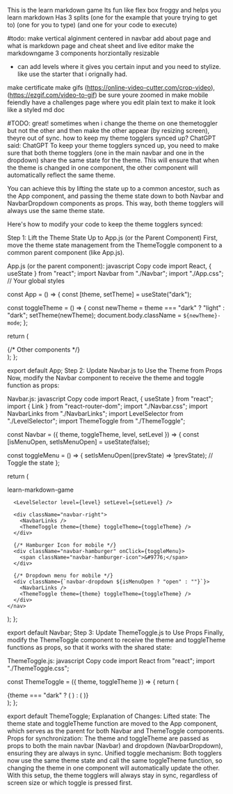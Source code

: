 This is the learn markdown game
Its fun like flex box froggy
and helps you learn markdown
Has 3 splits (one for the example that youre trying to get to) (one for you to type) (and one for your code to execute)


#todo:
make vertical alginment centered in navbar
add about page and what is markdown page and cheat sheet and live editor
make the markdowngame 3 components horziontally resizable
- can add levels where it gives you certain input and you need to stylize. like use the starter that i orignally had.

make certificate
make gifs (https://online-video-cutter.com/crop-video), (https://ezgif.com/video-to-gif) be sure youre zoomed in 
make mobile feiendly
have a challenges page where you edit plain text to make it look like a styled md doc




#TODO:
great! sometimes when i change the theme on one themetoggler but not the other and then make the other appear (by resizing screen), theyre out of sync. how to keep my theme togglers synced up?
ChatGPT said:
ChatGPT
To keep your theme togglers synced up, you need to make sure that both theme togglers (one in the main navbar and one in the dropdown) share the same state for the theme. This will ensure that when the theme is changed in one component, the other component will automatically reflect the same theme.

You can achieve this by lifting the state up to a common ancestor, such as the App component, and passing the theme state down to both Navbar and NavbarDropdown components as props. This way, both theme togglers will always use the same theme state.

Here's how to modify your code to keep the theme togglers synced:

Step 1: Lift the Theme State Up to App.js (or the Parent Component)
First, move the theme state management from the ThemeToggle component to a common parent component (like App.js).

App.js (or the parent component):
javascript
Copy code
import React, { useState } from "react";
import Navbar from "./Navbar";
import "./App.css"; // Your global styles

const App = () => {
  const [theme, setTheme] = useState("dark");

  const toggleTheme = () => {
    const newTheme = theme === "dark" ? "light" : "dark";
    setTheme(newTheme);
    document.body.className = `${newTheme}-mode`;
  };

  return (
    <div>
      <Navbar theme={theme} toggleTheme={toggleTheme} />
      {/* Other components */}
    </div>
  );
};

export default App;
Step 2: Update Navbar.js to Use the Theme from Props
Now, modify the Navbar component to receive the theme and toggle function as props:

Navbar.js:
javascript
Copy code
import React, { useState } from "react";
import { Link } from "react-router-dom";
import "./Navbar.css";
import NavbarLinks from "./NavbarLinks";
import LevelSelector from "./LevelSelector";
import ThemeToggle from "./ThemeToggle";

const Navbar = ({ theme, toggleTheme, level, setLevel }) => {
  const [isMenuOpen, setIsMenuOpen] = useState(false);

  const toggleMenu = () => {
    setIsMenuOpen((prevState) => !prevState); // Toggle the state
  };

  return (
    <nav className="navbar">
      <Link to="/" className="navbar-title">
        learn-markdown-game
      </Link>

      <LevelSelector level={level} setLevel={setLevel} />

      <div className="navbar-right">
        <NavbarLinks />
        <ThemeToggle theme={theme} toggleTheme={toggleTheme} />
      </div>

      {/* Hamburger Icon for mobile */}
      <div className="navbar-hamburger" onClick={toggleMenu}>
        <span className="navbar-hamburger-icon">&#9776;</span>
      </div>

      {/* Dropdown menu for mobile */}
      <div className={`navbar-dropdown ${isMenuOpen ? "open" : ""}`}>
        <NavbarLinks />
        <ThemeToggle theme={theme} toggleTheme={toggleTheme} />
      </div>
    </nav>
  );
};

export default Navbar;
Step 3: Update ThemeToggle.js to Use Props
Finally, modify the ThemeToggle component to receive the theme and toggleTheme functions as props, so that it works with the shared state:

ThemeToggle.js:
javascript
Copy code
import React from "react";
import "./ThemeToggle.css";

const ThemeToggle = ({ theme, toggleTheme }) => {
  return (
    <div className="theme-toggle" onClick={toggleTheme}>
      {theme === "dark" ? (
        <i className="fas fa-sun toggle-icon"></i>
      ) : (
        <i className="fas fa-moon toggle-icon"></i>
      )}
    </div>
  );
};

export default ThemeToggle;
Explanation of Changes:
Lifted state: The theme state and toggleTheme function are moved to the App component, which serves as the parent for both Navbar and ThemeToggle components.
Props for synchronization: The theme and toggleTheme are passed as props to both the main navbar (Navbar) and dropdown (NavbarDropdown), ensuring they are always in sync.
Unified toggle mechanism: Both togglers now use the same theme state and call the same toggleTheme function, so changing the theme in one component will automatically update the other.
With this setup, the theme togglers will always stay in sync, regardless of screen size or which toggle is pressed first.